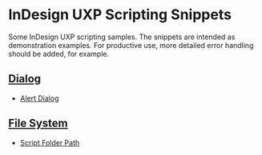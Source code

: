 # InDesign UXP Scripting Snippets
Some InDesign UXP scripting samples. The snippets are intended as demonstration examples. For productive use, more detailed error handling should be added, for example.

## [Dialog](https://github.com/RolandDreger/indesign-uxp-script-snippets/tree/main/Dialog)
- [Alert Dialog](https://github.com/RolandDreger/indesign-uxp-script-snippets/blob/main/Dialog/alert.idjs)

## [File System](https://github.com/RolandDreger/indesign-uxp-script-snippets/tree/main/Filesystem)
- [Script Folder Path](https://github.com/RolandDreger/indesign-uxp-script-snippets/blob/main/Filesystem/getScriptFolderPath.idjs)

&nbsp;